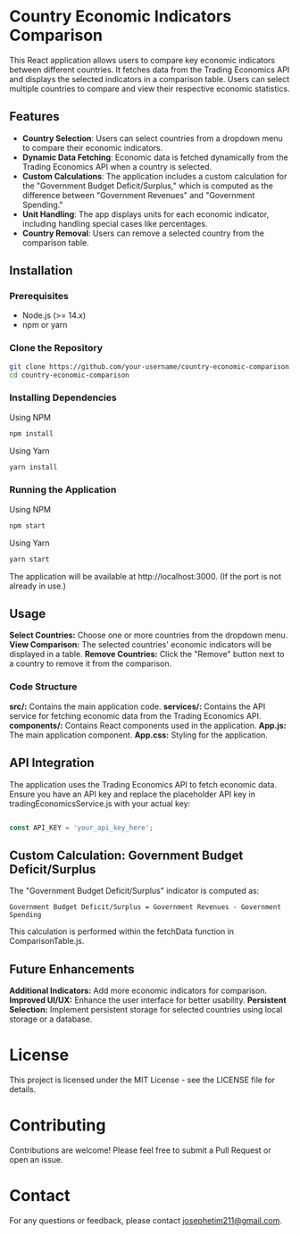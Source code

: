 # Country Economic Indicators Comparison

This React application allows users to compare key economic indicators between different countries. It fetches data from the Trading Economics API and displays the selected indicators in a comparison table. Users can select multiple countries to compare and view their respective economic statistics.

## Features

- **Country Selection**: Users can select countries from a dropdown menu to compare their economic indicators.
- **Dynamic Data Fetching**: Economic data is fetched dynamically from the Trading Economics API when a country is selected.
- **Custom Calculations**: The application includes a custom calculation for the "Government Budget Deficit/Surplus," which is computed as the difference between "Government Revenues" and "Government Spending."
- **Unit Handling**: The app displays units for each economic indicator, including handling special cases like percentages.
- **Country Removal**: Users can remove a selected country from the comparison table.

## Installation

### Prerequisites

- Node.js (>= 14.x)
- npm or yarn

### Clone the Repository

```bash
git clone https://github.com/your-username/country-economic-comparison.git
cd country-economic-comparison

```
### Installing Dependencies 
Using NPM

```bash
npm install
```

Using Yarn

```bash
yarn install
```

### Running the Application

Using NPM
```bash
npm start
```

Using Yarn
``` bash
yarn start
```
The application will be available at http://localhost:3000. (If the port is not already in use.)

## Usage

**Select Countries:** Choose one or more countries from the dropdown menu.
**View Comparison:** The selected countries' economic indicators will be displayed in a table.
**Remove Countries:** Click the "Remove" button next to a country to remove it from the comparison.

### Code Structure
**src/:** Contains the main application code.
**services/:** Contains the API service for fetching economic data from the Trading Economics API.
**components/:** Contains React components used in the application.
**App.js:** The main application component.
**App.css:** Styling for the application.

## API Integration

The application uses the Trading Economics API to fetch economic data. Ensure you have an API key and replace the placeholder API key in tradingEconomicsService.js with your actual key:

```javascript

const API_KEY = 'your_api_key_here';
```

## Custom Calculation: Government Budget Deficit/Surplus

The "Government Budget Deficit/Surplus" indicator is computed as:

```
Government Budget Deficit/Surplus = Government Revenues - Government Spending
```

This calculation is performed within the fetchData function in ComparisonTable.js.

## Future Enhancements

**Additional Indicators:** Add more economic indicators for comparison.
**Improved UI/UX:** Enhance the user interface for better usability.
**Persistent Selection:** Implement persistent storage for selected countries using local storage or a database.

# License
This project is licensed under the MIT License - see the LICENSE file for details.

# Contributing
Contributions are welcome! Please feel free to submit a Pull Request or open an issue.

# Contact
For any questions or feedback, please contact josephetim211@gmail.com.

